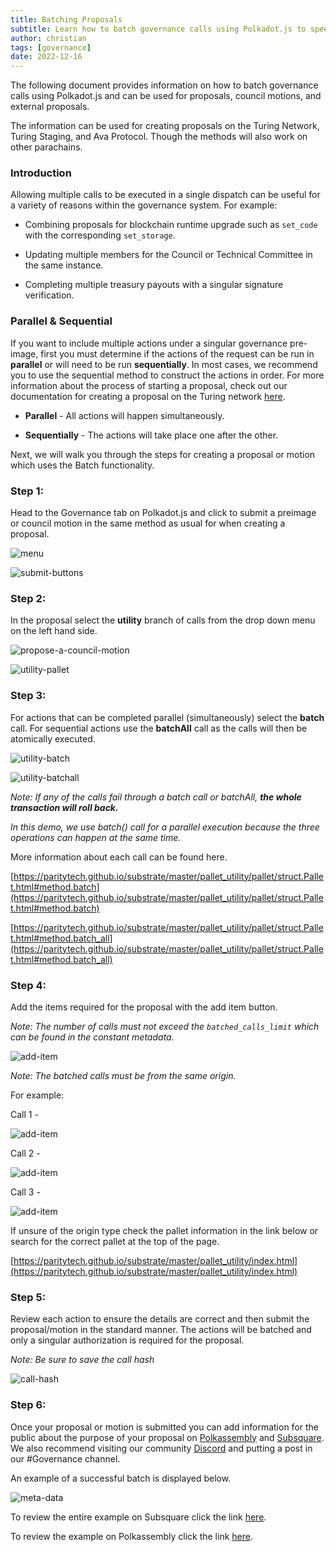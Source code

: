 ```yaml
---
title: Batching Proposals
subtitle: Learn how to batch governance calls using Polkadot.js to speed up the process of public and external proposals.
author: christian
tags: [governance]
date: 2022-12-16
---
```


The following document provides information on how to batch governance calls using Polkadot.js and can be used for proposals, council motions, and external proposals. 

The information can be used for creating proposals on the Turing Network, Turing Staging, and Ava Protocol. Though the methods will also work on other parachains.

### Introduction

Allowing multiple calls to be executed in a single dispatch can be useful for a variety of reasons within the governance system. For example:

- Combining proposals for blockchain runtime upgrade such as `set_code` with the corresponding `set_storage`.

- Updating multiple members for the Council or Technical Committee in the same instance.

- Completing multiple treasury payouts with a singular signature verification.


### Parallel & Sequential

If you want to include multiple actions under a singular governance pre-image, first you must determine if the actions of the request can be run in **parallel** or will need to be run **sequentially**. In most cases, we recommend you to use the sequential method to construct the actions in order. For more information about the process of starting a proposal, check out our documentation for creating a proposal on the Turing network [here](https://docs.oak.tech/docs/governance-propose-change/).

- **Parallel** - All actions will happen simultaneously.

- **Sequentially** - The actions will take place one after the other.

Next, we will walk you through the steps for creating a proposal or motion which uses the Batch functionality.

### Step 1:

Head to the Governance tab on Polkadot.js and click to submit a preimage or council motion in the same method as usual for when creating a proposal.

![menu](../../assets/img/governance/batching-proposals/menu.png)

![submit-buttons](../../assets/img/governance/batching-proposals/submit-buttons.png)

### Step 2:
In the proposal select the **utility** branch of calls from the drop down menu on the left hand side.

![propose-a-council-motion](../../assets/img/governance/batching-proposals/propose-a-council-motion.png)

![utility-pallet](../../assets/img/governance/batching-proposals/utility-pallet.png)


### Step 3:

For actions that can be completed parallel (simultaneously) select the **batch** call. For sequential actions use the **batchAll** call as the calls will then be atomically executed.

![utility-batch](../../assets/img/governance/batching-proposals/utility-batch.png)

![utility-batchall](../../assets/img/governance/batching-proposals/utility-batchall.png)

*Note: If any of the calls fail through a batch call or batchAll, **the whole transaction will roll back.***

*In this demo, we use batch() call for a parallel execution because the three operations can happen at the same time.*

More information about each call can be found here.

[https://paritytech.github.io/substrate/master/pallet_utility/pallet/struct.Pallet.html#method.batch](https://paritytech.github.io/substrate/master/pallet_utility/pallet/struct.Pallet.html#method.batch)

[https://paritytech.github.io/substrate/master/pallet_utility/pallet/struct.Pallet.html#method.batch_all](https://paritytech.github.io/substrate/master/pallet_utility/pallet/struct.Pallet.html#method.batch_all)

### Step 4:

Add the items required for the proposal with the add item button.

*Note: The number of calls must not exceed the `batched_calls_limit` which can be found in the constant metadata.*

![add-item](../../assets/img/governance/batching-proposals/add-item.png)

*Note: The batched calls must be from the same origin.*

For example:

Call 1 -

![add-item](../../assets/img/governance/batching-proposals/call1.png)

Call 2 -

![add-item](../../assets/img/governance/batching-proposals/call2.png)

Call 3 -

![add-item](../../assets/img/governance/batching-proposals/call3.png)

If unsure of the origin type check the pallet information in the link below or search for the correct pallet at the top of the page.

[https://paritytech.github.io/substrate/master/pallet_utility/index.html](https://paritytech.github.io/substrate/master/pallet_utility/index.html)

### Step 5:

Review each action to ensure the details are correct and then submit the proposal/motion in the standard manner. The actions will be batched and only a singular authorization is required for the proposal.

*Note: Be sure to save the call hash*

![call-hash](../../assets/img/governance/batching-proposals/call-hash.png)

### Step 6:

Once your proposal or motion is submitted you can add information for the public about the purpose of your proposal on [Polkassembly](https://turing.polkassembly.io/) and [Subsquare](https://turing.subsquare.io/). We also recommend visiting our community [Discord](https://discord.com/invite/vmvmWFmW5p) and putting a post in our #Governance channel.

An example of a successful batch is displayed below.

![meta-data](../../assets/img/governance/batching-proposals/metadata.png)

To review the entire example on Subsquare click the link [here](https://turing.subsquare.io/council/motion/1261270_0x76cc222d1f650eca64fd61e2ab2616411b9f15c41b9264c6848805f54328ac08).

To review the example on Polkassembly click the link [here](https://docs.oak.tech/).
